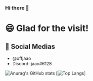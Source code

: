 ### Hi there 👋

# 😄 Glad for the visit!

## 💬 Social Medias
  - @offjaao
  - Discord: jaao#6128

![Anurag's GitHub stats](https://github-readme-stats.vercel.app/api?username=offjaao&theme=material-palenight&show_icons=true)
[![Top Langs](https://github-readme-stats.vercel.app/api/top-langs/?username=offjaao&theme=material-palenight&layout=compact)]


